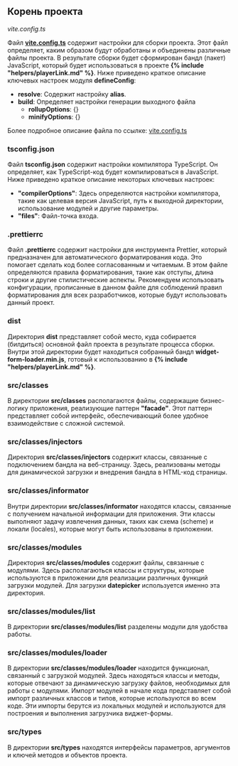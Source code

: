 ## Корень проекта

_vite.config.ts_

Файл **[vite.config.ts](VITECONFIG.md)** содержит настройки для сборки проекта. Этот файл определяет, каким образом будут обработаны и объединены различные файлы проекта. В результате сборки будет сформирован бандл (пакет) JavaScript, который будет использоваться в проекте **{% include "helpers/playerLink.md" %}**. Ниже приведено краткое описание ключевых настроек модуля **defineConfig**:

- **resolve**: Содержит настройку **alias**.
- **build**: Определяет настройки генерации выходного файла
  - **rollupOptions**: {}
  - **minifyOptions**: {}

Более подробное описание файла по ссылке: [vite.config.ts](VITECONFIG.md)

### tsconfig.json

Файл **tsconfig.json** содержит настройки компилятора TypeScript. Он определяет, как TypeScript-код будет компилироваться в JavaScript. Ниже приведено краткое описание некоторых ключевых настроек:

- **"compilerOptions"**: Здесь определяются настройки компилятора, такие как целевая версия JavaScript, путь к выходной директории, использование модулей и другие параметры.
- **"files"**: Файл-точка входа.

### .prettierrc

Файл **.prettierrc** содержит настройки для инструмента Prettier, который предназначен для автоматического форматирования кода. Это помогает сделать код более согласованным и читаемым. В этом файле определяются правила форматирования, такие как отступы, длина строки и другие стилистические аспекты. Рекомендуем использовать конфигурации, прописанные в данном файле для соблюдений правил форматирования для всех разработчиков, которые будут использовать данный проект.

### dist

Директория **dist** представляет собой место, куда собирается (билдиться) основной файл проекта в результате процесса сборки. Внутри этой директории будет находиться собранный бандл **widget-form-loader.min.js**, готовый к использованию в **{% include "helpers/playerLink.md" %}**.

### src/classes

В директории **src/classes** располагаются файлы, содержащие бизнес-логику приложения, реализующие паттерн **"facade"**. Этот паттерн представляет собой интерфейс, обеспечивающий более удобное взаимодействие с сложной системой.

### src/classes/injectors

Директория **src/classes/injectors** содержит классы, связанные с подключением бандла на веб-страницу. Здесь, реализованы методы для динамической загрузки и внедрения бандла в HTML-код страницы.

### src/classes/informator

Внутри директории **src/classes/informator** находятся классы, связанные с получением начальной информации для приложения. Эти классы выполняют задачу извлечения данных, таких как схема (scheme) и локали (locales), которые могут быть использованы в приложении.

### src/classes/modules

Директория **src/classes/modules** содержит файлы, связанные с модулями. Здесь располагаються классы и структуры, которые используются в приложении для реализации различных функций загрузки модулей. Для загрузки **datepicker** используется именно эта директория.

### src/classes/modules/list

В директории **src/classes/modules/list** разделены модули для удобства работы.

### src/classes/modules/loader

В директории **src/classes/modules/loader** находится функционал, связанный с загрузкой модулей. Здесь находяться классы и методы, которые отвечают за динамическую загрузку файлов, необходимых для работы с модулями. Импорт модулей в начале кода представляет собой импорт различных классов и типов, которые используются во всем коде. Эти импорты берутся из локальных модулей и используются для построения и выполнения загрузчика виджет-формы.

### src/types

В директории **src/types** находятся интерфейсы параметров, аргументов и ключей методов и объектов проекта. 
